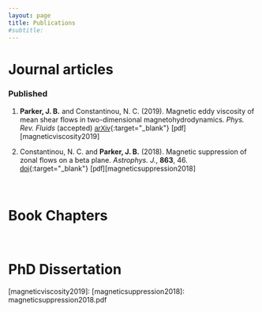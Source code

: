 ```yaml
---
layout: page
title: Publications
#subtitle:
---
```


# Journal articles

### Published

1. **Parker, J. B.** and Constantinou, N. C. (2019). Magnetic eddy viscosity of mean shear flows in two-dimensional magnetohydrodynamics. _Phys. Rev. Fluids_ (accepted) [<span class="btn btn-success btn-xs{{end}}" style="font-family:sans-serif;">arXiv</span>][arxiv:1902.01105]{:target="_blank"} [<span class="btn btn-primary btn-xs{{end}}" style="font-family:sans-serif;">pdf</span>][magneticviscosity2019]

1. Constantinou, N. C. and **Parker, J. B.** (2018). Magnetic suppression of zonal flows on a beta plane. _Astrophys. J._, **863**, 46. [<span class="btn btn-info btn-xs{{end}}" style="font-family:sans-serif;">doi</span>][magneticsuppression2018-doi]{:target="_blank"} [<span class="btn btn-primary btn-xs{{end}}" style="font-family:sans-serif;">pdf</span>][magneticsuppression2018]

<br> 

# Book Chapters

<br>

# PhD Dissertation

[magneticviscosity2019]:
[magneticsuppression2018]: magneticsuppression2018.pdf

[arxiv:1902.01105]: https://arxiv.org/abs/1902.01105

[magneticsuppression2018-doi]: https://doi.org/10.3847/1538-4357/aace53
